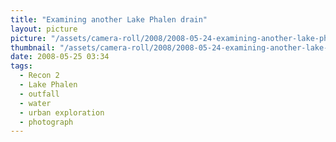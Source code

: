 ```yaml
---
title: "Examining another Lake Phalen drain"
layout: picture
picture: "/assets/camera-roll/2008/2008-05-24-examining-another-lake-phalen-drain/recon-2-037.jpg"
thumbnail: "/assets/camera-roll/2008/2008-05-24-examining-another-lake-phalen-drain/recon-2-037-thumbnail.jpg"
date: 2008-05-25 03:34
tags:
  - Recon 2
  - Lake Phalen
  - outfall
  - water
  - urban exploration
  - photograph
---
```

